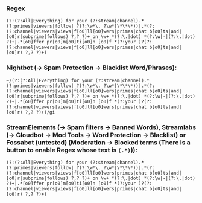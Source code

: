 ### Regex
`(?:(?:All|Everything) for your (?:stream|channel).*(?:primes|viewers|follow| ?(?:\w*\. ?\w*|\*\*\*))|.*(?:(?:channel|viewers|views|f[o0]ll[o0]wers|primes|chat b[o0]ts|and|[o0]r|subprime|follows) ?,? ?)+ on \w+ *(?:\.|dot) *(?:\w|-|(?:\.|dot) ?)+|.*[o0]ffer pr[o0]m[o0]ti[o0]n [o0]f *(?:your )?(?:(?:channel|viewers|views|f[o0]ll[o0]wers|primes|chat b[o0]ts|and|[o0]r) ?,? ?)+)`

### Nightbot (-> Spam Protection -> Blacklist Word/Phrases):
`~/(?:(?:All|Everything) for your (?:stream|channel).*(?:primes|viewers|follow| ?(?:\w*\. ?\w*|\*\*\*))|.*(?:(?:channel|viewers|views|f[o0]ll[o0]wers|primes|chat b[o0]ts|and|[o0]r|subprime|follows) ?,? ?)+ on \w+ *(?:\.|dot) *(?:\w|-|(?:\.|dot) ?)+|.*[o0]ffer pr[o0]m[o0]ti[o0]n [o0]f *(?:your )?(?:(?:channel|viewers|views|f[o0]ll[o0]wers|primes|chat b[o0]ts|and|[o0]r) ?,? ?)+)/gi`

### StreamElements (-> Spam filters -> Banned Words), Streamlabs (-> Cloudbot -> Mod Tools -> Word Protection -> Blacklist) or Fossabot (untested) (Moderation -> Blocked terms (There is a button to enable Regex whose text is `(.*)`)):
`(?:(?:All|Everything) for your (?:stream|channel).*(?:primes|viewers|follow| ?(?:\w*\. ?\w*|\*\*\*))|.*(?:(?:channel|viewers|views|f[o0]ll[o0]wers|primes|chat b[o0]ts|and|[o0]r|subprime|follows) ?,? ?)+ on \w+ *(?:\.|dot) *(?:\w|-|(?:\.|dot) ?)+|.*[o0]ffer pr[o0]m[o0]ti[o0]n [o0]f *(?:your )?(?:(?:channel|viewers|views|f[o0]ll[o0]wers|primes|chat b[o0]ts|and|[o0]r) ?,? ?)+)`

